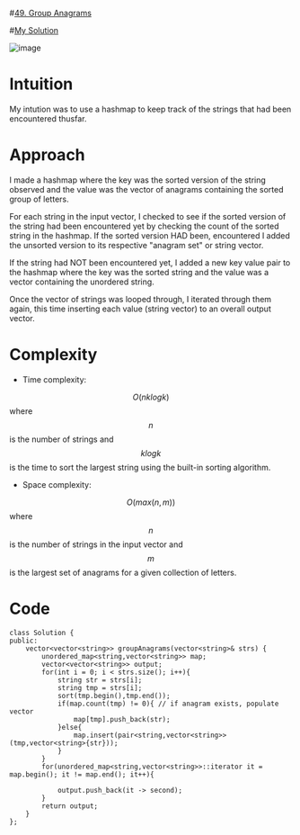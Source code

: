 #[49. Group Anagrams](https://leetcode.com/problems/group-anagrams/description/)

#[My Solution](https://leetcode.com/problems/group-anagrams/solutions/3052306/c-solution/)

![image](https://user-images.githubusercontent.com/76566137/212504410-f1f2b83a-0c63-4ae7-ae41-f4e2b93829da.png)

# Intuition
<!-- Describe your first thoughts on how to solve this problem. -->
My intution was to use a hashmap to keep track of the strings that had been encountered thusfar.
# Approach
<!-- Describe your approach to solving the problem. -->
I made a hashmap where the key was the sorted version of the string observed and the value was the vector of anagrams containing the sorted group of letters. 

For each string in the input vector, I checked to see if the sorted version of the string had been encountered yet by checking the count of the sorted string in the hashmap. If the sorted version HAD been, encountered I added the unsorted version to its respective "anagram set" or string vector.

If the string had NOT been encountered yet, I added a new key value pair to the hashmap where the key was the sorted string and the value was a vector containing the unordered string. 

Once the vector of strings was looped through, I iterated through them again, this time inserting each value (string vector) to an overall output vector.
# Complexity
- Time complexity:
<!-- Add your time complexity here, e.g. $$O(n)$$ -->
$$O(nklogk)$$ where $$n$$ is the number of strings and $$klogk$$ is the time to sort the largest string using the built-in sorting algorithm.

- Space complexity:
<!-- Add your space complexity here, e.g. $$O(n)$$ -->
$$O(max(n,m))$$ where $$n$$ is the number of strings in the input vector and $$m$$ is the largest set of anagrams for a given collection of letters.

# Code
```
class Solution {
public:
    vector<vector<string>> groupAnagrams(vector<string>& strs) {
        unordered_map<string,vector<string>> map;
        vector<vector<string>> output;
        for(int i = 0; i < strs.size(); i++){
            string str = strs[i];
            string tmp = strs[i];
            sort(tmp.begin(),tmp.end());
            if(map.count(tmp) != 0){ // if anagram exists, populate vector
                map[tmp].push_back(str);
            }else{
                map.insert(pair<string,vector<string>>(tmp,vector<string>{str}));
            }
        }
        for(unordered_map<string,vector<string>>::iterator it = map.begin(); it != map.end(); it++){
            
            output.push_back(it -> second);
        }
        return output;
    }
};
```
